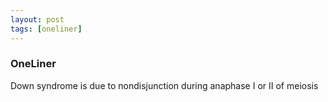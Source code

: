 ```yaml
---
layout: post
tags: [oneliner]
---
```



### OneLiner

Down syndrome is due to nondisjunction during anaphase I or II of meiosis
